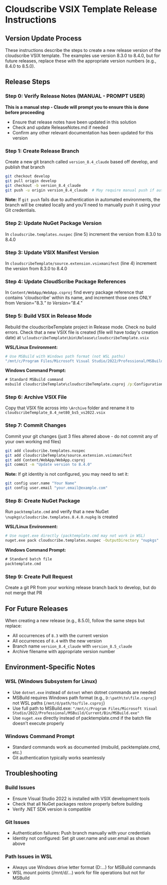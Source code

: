 # Cloudscribe VSIX Template Release Instructions

## Version Update Process

These instructions describe the steps to create a new release version of the cloudscribe VSIX template.
The examples use version 8.3.0 to 8.4.0, but for future releases, replace these with the appropriate version numbers (e.g., 8.4.0 to 8.5.0).

## Release Steps

### Step 0: Verify Release Notes (MANUAL - PROMPT USER)
**This is a manual step - Claude will prompt you to ensure this is done before proceeding**
- Ensure that release notes have been updated in this solution
- Check and update ReleaseNotes.md if needed
- Confirm any other relevant documentation has been updated for this version

### Step 1: Create Release Branch
Create a new git branch called `version_8.4_claude` based off develop, and publish that branch
```bash
git checkout develop
git pull origin develop
git checkout -b version_8.4_claude
git push -u origin version_8.4_claude  # May require manual push if auth fails
```

**Note:** If `git push` fails due to authentication in automated environments, the branch will be created locally and you'll need to manually push it using your Git credentials.

### Step 2: Update NuGet Package Version
In `cloudscribe.templates.nuspec` (line 5) increment the version from 8.3.0 to 8.4.0

### Step 3: Update VSIX Manifest Version
In `cloudscribeTemplate/source.extension.vsixmanifest` (line 4) increment the version from 8.3.0 to 8.4.0

### Step 4: Update CloudScribe Package References
In `Content/WebApp/WebApp.csproj` find every package reference that contains 'cloudscribe' within its name, and increment those ones ONLY from Version="8.3.*" to Version="8.4.*"

### Step 5: Build VSIX in Release Mode
Rebuild the cloudscribeTemplate project in Release mode. Check no build errors. Check that a new VSIX file is created (file will have today's creation date) at `\cloudscribeTemplate\bin\Release\cloudscribeTemplate.vsix`

**WSL/Linux Environment:**
```bash
# Use MSBuild with Windows path format (not WSL paths)
"/mnt/c/Program Files/Microsoft Visual Studio/2022/Professional/MSBuild/Current/Bin/MSBuild.exe" "D:\Development2\cloudscribe.templates\cloudscribeTemplate\cloudscribeTemplate.csproj" /p:Configuration=Release
```

**Windows Command Prompt:**
```cmd
# Standard MSBuild command
msbuild cloudscribeTemplate\cloudscribeTemplate.csproj /p:Configuration=Release
```

### Step 6: Archive VSIX File
Copy that VSIX file across into `\Archive` folder and rename it to `cloudscribeTemplate_8.4_net80_bs5_vs2022.vsix`

### Step 7: Commit Changes
Commit your git changes (just 3 files altered above - do not commit any of your own working md files)
```bash
git add cloudscribe.templates.nuspec
git add cloudscribeTemplate/source.extension.vsixmanifest
git add Content/WebApp/WebApp.csproj
git commit -m "Update version to 8.4.0"
```

**Note:** If git identity is not configured, you may need to set it:
```bash
git config user.name "Your Name"
git config user.email "your.email@example.com"
```

### Step 8: Create NuGet Package
Run `packtemplate.cmd` and verify that a new NuGet `\nupkgs\cloudscribe.templates.8.4.0.nupkg` is created

**WSL/Linux Environment:**
```bash
# Use nuget.exe directly (packtemplate.cmd may not work in WSL)
nuget.exe pack cloudscribe.templates.nuspec -OutputDirectory "nupkgs"
```

**Windows Command Prompt:**
```cmd
# Standard batch file
packtemplate.cmd
```

### Step 9: Create Pull Request
Create a git PR from your working release branch back to develop, but do not merge that PR

## For Future Releases

When creating a new release (e.g., 8.5.0), follow the same steps but replace:
- All occurrences of `8.3` with the current version
- All occurrences of `8.4` with the new version
- Branch name `version_8.4_claude` with `version_8.5_claude`
- Archive filename with appropriate version number

## Environment-Specific Notes

### WSL (Windows Subsystem for Linux)
- Use `dotnet.exe` instead of `dotnet` when dotnet commands are needed
- MSBuild requires Windows path format (e.g., `D:\path\to\file.csproj`) not WSL paths (`/mnt/d/path/to/file.csproj`)
- Use full path to MSBuild.exe: `"/mnt/c/Program Files/Microsoft Visual Studio/2022/Professional/MSBuild/Current/Bin/MSBuild.exe"`
- Use `nuget.exe` directly instead of packtemplate.cmd if the batch file doesn't execute properly

### Windows Command Prompt
- Standard commands work as documented (msbuild, packtemplate.cmd, etc.)
- Git authentication typically works seamlessly

## Troubleshooting

### Build Issues
- Ensure Visual Studio 2022 is installed with VSIX development tools
- Check that all NuGet packages restore properly before building
- Verify .NET SDK version is compatible

### Git Issues
- Authentication failures: Push branch manually with your credentials
- Identity not configured: Set git user.name and user.email as shown above

### Path Issues in WSL
- Always use Windows drive letter format (D:\...) for MSBuild commands
- WSL mount points (/mnt/d/...) work for file operations but not for MSBuild